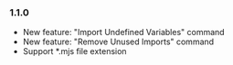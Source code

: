 ### 1.1.0
- New feature: "Import Undefined Variables" command
- New feature: "Remove Unused Imports" command
- Support *.mjs file extension
